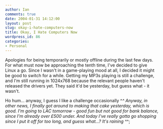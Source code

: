 ```yaml
---
author: Ian
comments: true
date: 2004-01-31 14:12:00
layout: post
slug: okay-i-hate-computers-now
title: Okay, I Hate Computers Now
wordpress_id: 86
categories:
- Personal
---
```


Apologies for being temporarily or mostly offline during the last few days.  For what must now be approaching the tenth time, I've decided to give Linux a go.  Since I wasn't in a game-playing mood at all, I decided it might be good to switch for a while.  Getting my MP3s playing is still a challenge, and I'm still running in 1024x768 because the relevant people haven't released the drivers yet.  They said it'd be yesterday, but guess what - it wasn't.  

Ho hum... anyway, I guess I like a challenge occasionally ^_^  Anyway, in other news, I finally got around to making that cake yesterday, which is good.  I'm going to LAC tomorrow - good fun but not good for bank balance, since I'm already over £500 under.  And today I've really gotta go shopping since I put it off for too long, and guess what...?  It's raining ^_^;
